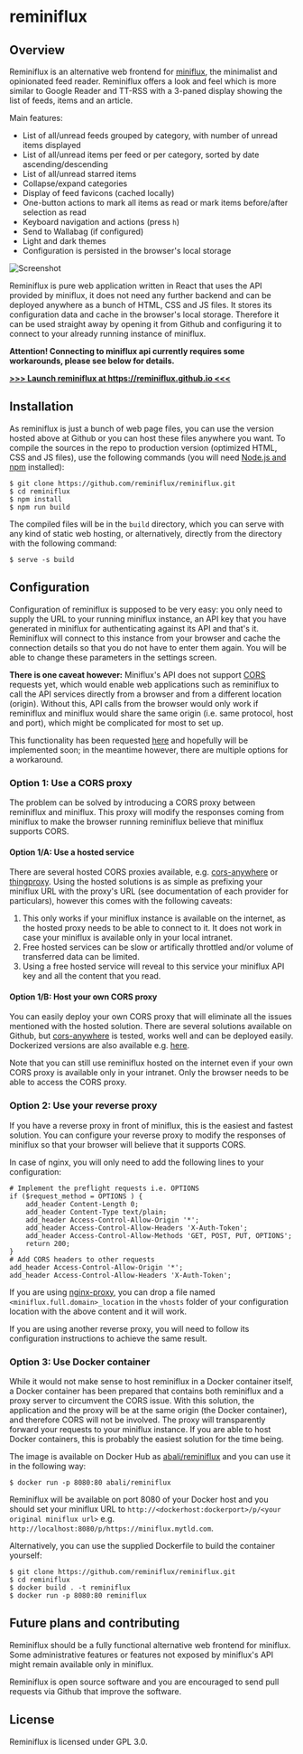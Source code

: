 # reminiflux

## Overview

Reminiflux is an alternative web frontend for [miniflux](https://github.com/miniflux/miniflux), the minimalist and opinionated feed reader. Reminiflux offers a look and feel which is more similar to Google Reader and TT-RSS with a 3-paned display showing the list of feeds, items and an article.

Main features:
- List of all/unread feeds grouped by category, with number of unread items displayed
- List of all/unread items per feed or per category, sorted by date ascending/descending
- List of all/unread starred items
- Collapse/expand categories
- Display of feed favicons (cached locally)
- One-button actions to mark all items as read or mark items before/after selection as read
- Keyboard navigation and actions (press `h`)
- Send to Wallabag (if configured)
- Light and dark themes
- Configuration is persisted in the browser's local storage

![Screenshot](https://raw.githubusercontent.com/reminiflux/reminiflux/source/docs/screenshot.png)

Reminiflux is pure web application written in React that uses the API provided by miniflux, it does not need any further backend and can be deployed anywhere as a bunch of HTML, CSS and JS files. It stores its configuration data and cache in the browser's local storage. Therefore it can be used straight away by opening it from Github and configuring it to connect to your already running instance of miniflux.

**Attention! Connecting to miniflux api currently requires some workarounds, please see below for details.**

[**>>> Launch reminiflux at https://reminiflux.github.io <<<**](https://reminiflux.github.io)

## Installation

As reminiflux is just a bunch of web page files, you can use the version hosted above at Github or you can host these files anywhere you want. To compile the sources in the repo to production version (optimized HTML, CSS and JS files), use the following commands (you will need [Node.js and npm](https://nodejs.org/) installed):
 
    $ git clone https://github.com/reminiflux/reminiflux.git
	$ cd reminiflux
	$ npm install
	$ npm run build

The compiled files will be in the `build` directory, which you can serve with any kind of static web hosting, or alternatively, directly from the directory with the following command:

    $ serve -s build

## Configuration

Configuration of reminiflux is supposed to be very easy: you only need to supply the URL to your running miniflux instance, an API key that you have generated in miniflux for authenticating against its API and that's it. Reminiflux will connect to this instance from your browser and cache the connection details so that you do not have to enter them again. You will be able to change these parameters in the settings screen.

**There is one caveat however:** Miniflux's API does not support [CORS](https://developer.mozilla.org/en-US/docs/Web/HTTP/CORS) requests yet, which would enable web applications such as reminiflux to call the API services directly from a browser and from a different location (origin). Without this, API calls from the browser would only work if reminiflux and miniflux would share the same origin (i.e. same protocol, host and port), which might be complicated for most to set up.

This functionality has been requested [here](https://github.com/miniflux/miniflux/issues/675) and hopefully will be implemented soon; in the meantime however, there are multiple options for a workaround.

### Option 1: Use a CORS proxy

The problem can be solved by introducing a CORS proxy between reminiflux and miniflux. This proxy will modify the responses coming from miniflux to make the browser running reminiflux believe that miniflux supports CORS.

#### Option 1/A: Use a hosted service

There are several hosted CORS proxies available, e.g. [cors-anywhere](https://cors-anywhere.herokuapp.com/) or [thingproxy](https://github.com/Freeboard/thingproxy). Using the hosted solutions is as simple as prefixing your miniflux URL with the proxy's URL (see documentation of each provider for particulars), however this comes with the following caveats:
1. This only works if your miniflux instance is available on the internet, as the hosted proxy needs to be able to connect to it. It does not work in case your miniflux is available only in your local intranet.
2. Free hosted services can be slow or artifically throttled and/or volume of transferred data can be limited.
3. Using a free hosted service will reveal to this service your miniflux API key and all the content that you read.

#### Option 1/B: Host your own CORS proxy

You can easily deploy your own CORS proxy that will eliminate all the issues mentioned with the hosted solution. There are several solutions available on Github, but [cors-anywhere](https://github.com/Rob--W/cors-anywhere) is tested, works well and can be deployed easily. Dockerized versions are also available e.g. [here](https://github.com/yasinuslu/docker-cors-anywhere).

Note that you can still use reminiflux hosted on the internet even if your own CORS proxy is available only in your intranet. Only the browser needs to be able to access the CORS proxy.

### Option 2: Use your reverse proxy

If you have a reverse proxy in front of miniflux, this is the easiest and fastest solution. You can configure your reverse proxy to modify the responses of miniflux so that your browser will believe that it supports CORS.

In case of nginx, you will only need to add the following lines to your configuration:

    # Implement the preflight requests i.e. OPTIONS
    if ($request_method = OPTIONS ) {
        add_header Content-Length 0;
        add_header Content-Type text/plain;
        add_header Access-Control-Allow-Origin '*';
        add_header Access-Control-Allow-Headers 'X-Auth-Token';
        add_header Access-Control-Allow-Methods 'GET, POST, PUT, OPTIONS';
        return 200;
    }
    # Add CORS headers to other requests
    add_header Access-Control-Allow-Origin '*';
    add_header Access-Control-Allow-Headers 'X-Auth-Token';

If you are using [nginx-proxy](https://github.com/nginx-proxy/nginx-proxy), you can drop a file named `<miniflux.full.domain>_location` in the `vhosts` folder of your configuration location with the above content and it will work.

If you are using another reverse proxy, you will need to follow its configuration instructions to achieve the same result.

### Option 3: Use Docker container

While it would not make sense to host reminiflux in a Docker container itself, a Docker container has been prepared that contains both reminiflux and a proxy server to circumvent the CORS issue. With this solution, the application and the proxy will be at the same origin (the Docker container), and therefore CORS will not be involved. The proxy will transparently forward your requests to your miniflux instance. If you are able to host Docker containers, this is probably the easiest solution for the time being.

The image is available on Docker Hub as [abali/reminiflux](https://hub.docker.com/repository/docker/abali/reminiflux) and you can use it in the following way:

    $ docker run -p 8080:80 abali/reminiflux

Reminiflux will be available on port 8080 of your Docker host and you should set your miniflux URL to `http://<dockerhost:dockerport>/p/<your original miniflux url>` e.g. `http://localhost:8080/p/https://miniflux.mytld.com`.

Alternatively, you can use the supplied Dockerfile to build the container yourself:

    $ git clone https://github.com/reminiflux/reminiflux.git
    $ cd reminiflux
    $ docker build . -t reminiflux
    $ docker run -p 8080:80 reminiflux

## Future plans and contributing

Reminiflux should be a fully functional alternative web frontend for miniflux. Some administrative features or features not exposed by miniflux's API might remain available only in miniflux.

Reminiflux is open source software and you are encouraged to send pull requests via Github that improve the software.

## License

Reminiflux is licensed under GPL 3.0.
